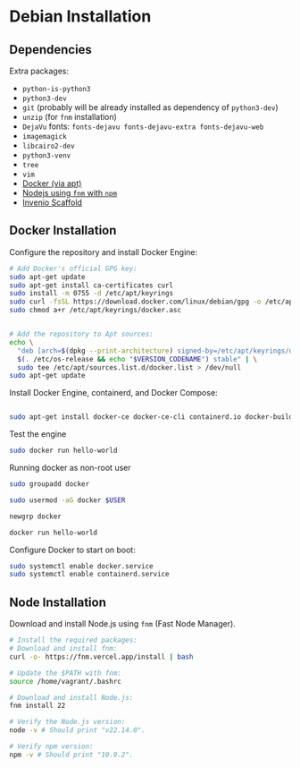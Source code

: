# Debian Installation

## Dependencies

Extra packages:
- `python-is-python3`
- `python3-dev`
- `git` (probably will be already installed as dependency of `python3-dev`)
- `unzip` (for `fnm` installation)
- `DejaVu` fonts: `fonts-dejavu fonts-dejavu-extra fonts-dejavu-web`
- `imagemagick`
- `libcairo2-dev`
- `python3-venv`
- `tree`
- `vim`
- [Docker (via apt)](https://docs.docker.com/engine/install/debian/#install-using-the-repository)
- [Nodejs using `fnm` with `npm`](https://nodejs.org/en/download)
- [Invenio Scaffold](https://inveniordm.docs.cern.ch/install/scaffold/)

## Docker Installation

Configure the repository and install Docker Engine:

```bash
# Add Docker's official GPG key:
sudo apt-get update
sudo apt-get install ca-certificates curl
sudo install -m 0755 -d /etc/apt/keyrings
sudo curl -fsSL https://download.docker.com/linux/debian/gpg -o /etc/apt/keyrings/docker.asc
sudo chmod a+r /etc/apt/keyrings/docker.asc


# Add the repository to Apt sources:
echo \
  "deb [arch=$(dpkg --print-architecture) signed-by=/etc/apt/keyrings/docker.asc] https://download.docker.com/linux/debian \
  $(. /etc/os-release && echo "$VERSION_CODENAME") stable" | \
  sudo tee /etc/apt/sources.list.d/docker.list > /dev/null
sudo apt-get update
```

Install Docker Engine, containerd, and Docker Compose:

```bash

sudo apt-get install docker-ce docker-ce-cli containerd.io docker-buildx-plugin docker-compose-plugin
```

Test the engine

```bash
sudo docker run hello-world
```

Running docker as non-root user

```bash
sudo groupadd docker

sudo usermod -aG docker $USER

newgrp docker

docker run hello-world
```

Configure Docker to start on boot:

```bash
sudo systemctl enable docker.service
sudo systemctl enable containerd.service
```

## Node Installation

Download and install Node.js using `fnm` (Fast Node Manager). 

```bash
# Install the required packages:
# Download and install fnm:
curl -o- https://fnm.vercel.app/install | bash

# Update the $PATH with fnm:
source /home/vagrant/.bashrc

# Download and install Node.js:
fnm install 22

# Verify the Node.js version:
node -v # Should print "v22.14.0".

# Verify npm version:
npm -v # Should print "10.9.2".
```

